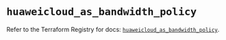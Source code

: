 # `huaweicloud_as_bandwidth_policy`

Refer to the Terraform Registry for docs: [`huaweicloud_as_bandwidth_policy`](https://registry.terraform.io/providers/huaweicloud/huaweicloud/1.71.1/docs/resources/as_bandwidth_policy).
